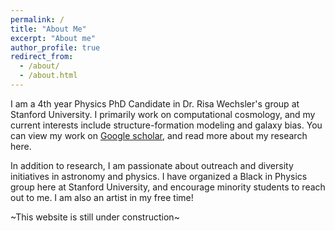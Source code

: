 ```yaml
---
permalink: /
title: "About Me"
excerpt: "About me"
author_profile: true
redirect_from: 
  - /about/
  - /about.html
---
```


I am a 4th year Physics PhD Candidate in Dr. Risa Wechsler's group at Stanford University. I primarily work on computational cosmology, and my current interests include structure-formation modeling and galaxy bias. You can view my work on [Google scholar](https://scholar.google.com/citations?hl=en&authuser=2&user=cL4njVMAAAAJ), and read more about my research here.

In addition to research, I am passionate about outreach and diversity initiatives in astronomy and physics. I have organized a Black in Physics group here at Stanford University, and encourage minority students to reach out to me. I am also an artist in my free time!

~This website is still under construction~
